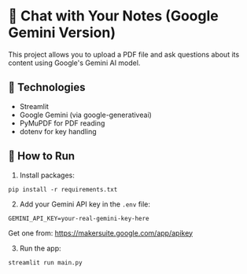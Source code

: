 # 📄 Chat with Your Notes (Google Gemini Version)

This project allows you to upload a PDF file and ask questions about its content using Google's Gemini AI model.

## 🧠 Technologies
- Streamlit
- Google Gemini (via google-generativeai)
- PyMuPDF for PDF reading
- dotenv for key handling

## 🚀 How to Run

1. Install packages:
```
pip install -r requirements.txt
```

2. Add your Gemini API key in the `.env` file:
```
GEMINI_API_KEY=your-real-gemini-key-here
```

Get one from: https://makersuite.google.com/app/apikey

3. Run the app:
```
streamlit run main.py
```